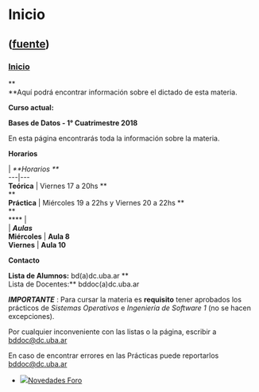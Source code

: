 # Inicio
([fuente](https://campus.exactas.uba.ar/course/view.php?id=1001))
---
### [Inicio](https://campus.exactas.uba.ar/course/view.php?id=1001&section=0)

 **  
**Aquí podrá encontrar información sobre el dictado de esta materia.

**Curso actual:**

**Bases de Datos - 1° Cuatrimestre 2018**

En esta página encontrarás toda la información sobre la materia.

**Horarios**

| _**Horarios **_  
---|---  
**Teórica** |  Viernes 17 a 20hs **  
**  
**Práctica** |  Miércoles 19 a 22hs y Viernes 20 a 22hs **  
**  
**** |  
| _**Aulas**_  
**Miércoles** | **Aula 8**  
**Viernes** | **Aula 10**  
  
**Contacto**

**Lista de Alumnos:** bd(a)dc.uba.ar **  
Lista de Docentes:** bddoc(a)dc.uba.ar

  
_**IMPORTANTE**_ : Para cursar la materia es **requisito** tener aprobados los
prácticos de _Sistemas Operativos_ e _Ingeniería de Software 1_ (no se hacen
excepciones).

Por cualquier inconveniente con las listas o la página, escribir a
bddoc@dc.uba.ar

En caso de encontrar errores en las Prácticas puede reportarlos
bddoc@dc.uba.ar

  - [![ ](https://campus.exactas.uba.ar/theme/image.php/aardvark/forum/1524752928/icon)Novedades Foro](https://campus.exactas.uba.ar/mod/forum/view.php?id=52057)

